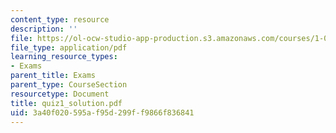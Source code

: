 ```yaml
---
content_type: resource
description: ''
file: https://ol-ocw-studio-app-production.s3.amazonaws.com/courses/1-033-mechanics-of-material-systems-an-energy-approach-fall-2003/3a40f020595af95d299ff9866f836841_quiz1_solution.pdf
file_type: application/pdf
learning_resource_types:
- Exams
parent_title: Exams
parent_type: CourseSection
resourcetype: Document
title: quiz1_solution.pdf
uid: 3a40f020-595a-f95d-299f-f9866f836841
---
```

